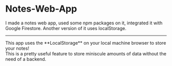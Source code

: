 # Notes-Web-App
I made a notes web app, used some npm packages on it, integrated it with Google Firestore. Another version of it uses localStorage.
<hr />
This app uses the **LocalStorage** on your local machine browser to store your notes!
<br />
This is a pretty useful feature to store miniscule amounts of data without the need of a backend.
